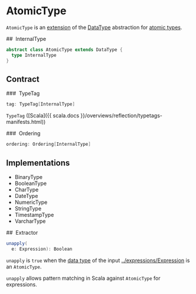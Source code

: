# AtomicType

`AtomicType` is an [extension](#contract) of the [DataType](DataType.md) abstraction for [atomic types](#implementations).

## <span id="type"> InternalType

```scala
abstract class AtomicType extends DataType {
  type InternalType
}
```

## Contract

### <span id="tag"> TypeTag

```scala
tag: TypeTag[InternalType]
```

`TypeTag` ([Scala]({{ scala.docs }}/overviews/reflection/typetags-manifests.html))

### <span id="ordering"> Ordering

```scala
ordering: Ordering[InternalType]
```

## Implementations

* BinaryType
* BooleanType
* CharType
* DateType
* NumericType
* StringType
* TimestampType
* VarcharType

## <span id="unapply"> Extractor

```scala
unapply(
  e: Expression): Boolean
```

`unapply` is `true` when the [data type](../expressions/Expression.md#dataType) of the input [../expressions/Expression](../expressions/Expression.md) is an `AtomicType`.

`unapply` allows pattern matching in Scala against `AtomicType` for expressions.
